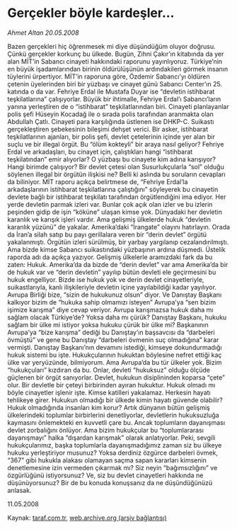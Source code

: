 # Gerçekler böyle kardeşler...

*Ahmet Altan 20.05.2008*

<div class="yazi">Bazen gerçekleri hiç öğrenmesek mi diye düşündüğüm oluyor doğrusu.
Çünkü gerçekler korkunç bu ülkede.
Bugün, Zihni Çakır’ın kitabında da yer alan MİT’in Sabancı cinayeti hakkındaki raporunu yayınlıyoruz.
Türkiye’nin en büyük işadamlarından birinin öldürülüşünün ardındakileri görmek insanın tüylerini ürpertiyor.
MİT’in raporuna göre, Özdemir Sabancı’yı öldüren çetenin üyelerinden biri bir yüzbaşı ve cinayet günü Sabancı Center’ın 25. katında o da var.
Fehriye Erdal ile Mustafa Duyar ise “devletin istihbarat teşkilatlarına” çalışıyorlar.
Büyük bir ihtimalle, Fehriye Erdal’ı Sabancı’ların yanına yerleştiren de o “istihbarat” teşkilatlarından biri.
Cinayeti planlayanlar polis şefi Hüseyin Kocadağ ile o sırada polis tarafından aranmakta olan Abdullah Çatlı.
Cinayeti para karşılığında üstlenen ise DHKP-C.
Suikastı gerçekleştiren şebekesinin bileşimi dehşet verici.
Bir asker, istihbarat teşkilatlarının ajanları, bir polis şefi, devlet çetelerinin içinde yer alan bir suçlu ve bir illegal örgüt.
Bu “ölüm kokteyli” bir araya nasıl geliyor?
Fehriye Erdal ve arkadaşları, bu cinayet için, çalıştıkları hangi “istihbarat teşkilatından” emir alıyorlar?
O yüzbaşı bu cinayete kim adına karışıyor? Hangi birimde çalışıyor?
Bir devlet çetesi olan Susurlukçularla “sol” olduğu söylenen illegal bir örgütün ilişkisi ne?
Belli ki aslında bu soruların cevapları da biliniyor.
MİT raporu açıkça belirtmese de, “Fehriye Erdal’la arkadaşlarının istihbarat teşkilatlarına çalıştığını” söyleyerek bu cinayetin devlete bağlı bir istihbarat teşkilatı tarafından örgütlendiğini ima ediyor.
Her yerde devletin parmak izleri var.
Bunlar çok açık olan izler ve bu izlerin peşinden gidip de işin “köküne” ulaşan kimse yok.
Dünyadaki her devletin karanlık ve karışık işleri vardır.
Ama gelişmiş ülkelerde hukuk “devletin karanlık yüzünü” de yakalar.
Amerika’daki “İrangate” olayını hatırlayın.
Orada da İran’a silah satıp bu payı gerillalara veren bir “derin devlet” örgütü yakalanmıştı.
Örgütün izleri sürülmüş, bir yarbay yargılanıp cezalandırılmıştı.
Ama bizde kimse Sabancı suikastındaki yüzbaşının ardına düşmedi.
Üstelik raporda adı da açıkça yazıyor.
Gelişmiş ülkelerle aramızdaki fark da bu zaten:
Hukuk.
Amerika’da da bizde de “derin devlet” var ama Amerika’da bir de hukuk var ve “derin devletin” yayılıp bütün devleti ele geçirmesini bu hukuk engelliyor.
Bizde ise hukuk yok ve derin devlet cinayetleriyle, suikastlarıyla, kanlı ilişkileriyle devletin içine yayılabildiği kadar yayılıyor.
Avrupa Birliği bize, “sizin de hukukunuz olsun” diyor.
Ve Danıştay Başkanı kalkıyor bizim de “hukuka sahip olmamızı isteyen” Avrupa’ya “sen bizim işimize karışma” diye cevap veriyor.
Avrupa karışmazsa hukuk daha mı sağlam olacak Türkiye’de?
Yoksa daha mı çürük?
Danıştay Başkanı, hukuku sağlam bir ülke mi istiyor yoksa hukuku çürük bir ülke mi?
Başkanının Avrupa’ya “bize karışma” dediği bu Danıştay’ın başsavcısı da “darbeleri övmüştü” ve gene bu Danıştay “darbeleri övmenin suç olmadığına” karar vermişti.
Danıştay Başkanı’nın devamını istediği, kimseye dokundurmadığı hukuk sistemi bu işte.
Hukukçularının hukuktan böylesine nefret ettiği kaç ülke var yeryüzünde, bilmiyorum.
Ama Avrupa’da bu tür ülkeler yok.
Bizim “hukukçuları” kızdıran da bu.
Onlar, devleti “hukuksuz” olduğu ölçüde güçlenen bir örgüt sanıyorlar.
Devlet, hukukun disiplininden koparsa “çete” olur.
Bir devletle bir çeteyi birbirinden ayıran hukuktur.
Hukuk olmadı mı böyle cinayetler işlenir işte.
Kimse katilleri yakalamaz.
Herkesin hayatı tehlikeye girer.
Hukukun olmadığı bir ülkede kimin hayatı güvende olabilir?
Hukuk olmadığında insanları kim korur?
Artık dünyanın bütün gelişmiş ülkelerindeki toplumlar birbirlerini denetliyorlar, devletlerin hukuksuzluğa kaymasını önlemekteki en kuvvetli çare bu.
Ancak toplumların dayanışması devlet zorbalığını önlüyor.
Ama bizim hukukçular bu “toplumlararası dayanışmayı” halka “dışardan karışmak” olarak anlatıyorlar.
Peki, sevgili hukukçularımız, başka toplumlarla dayanışmadığımız zaman siz bu ülkeye hukuku yerleştiriyor musunuz?
Yoksa derdiniz özgürce darbeleri övmek, “367” gibi hukukla alakası olamayan saçma sapan kararları kimsenin denetlemesine izin vermeden çıkarmak mı?
Siz neyin “bağımsızlığını” ve özgürlüğünü istiyorsunuz?
Ve, siz bu devlet cinayetleri hakkında ne düşünüyorsunuz?
Bir de bu konuda konuşsanız da ne düşündüğünüzü anlasak.

11.05.2008
              </div>

Kaynak: [taraf.com.tr](http://www.taraf.com.tr:80/makale/557.htm), [web.archive.org (arşiv bağlantısı)](http://web.archive.org/web/20100308223300/http://www.taraf.com.tr:80/makale/557.htm)

